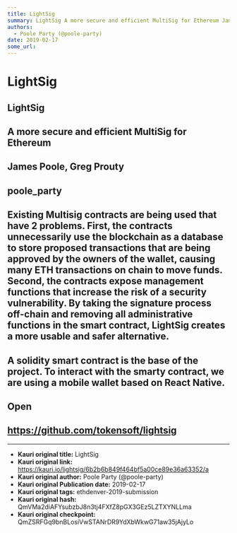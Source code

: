```yaml
---
title: LightSig
summary: LightSig A more secure and efficient MultiSig for Ethereum James Poole, Greg Prouty poole_party Existing Multisig contracts are being used that have 2 problems. First, the contracts unnecessarily use the blockchain as a database to store proposed transactions that are being approved by the owners of the wallet, causing many ETH transactions on chain to move funds. Second, the contracts expose management functions that increase the risk of a security vulnerability. By taking the signature process
authors:
  - Poole Party (@poole-party)
date: 2019-02-17
some_url: 
---
```


# LightSig




## LightSig


## A more secure and efficient MultiSig for Ethereum


## James Poole, Greg Prouty


## poole_party


## Existing Multisig contracts are being used that have 2 problems.  First, the contracts unnecessarily use the blockchain as a database to store proposed transactions that are being approved by the owners of the wallet, causing many ETH transactions on chain to move funds.  Second, the contracts expose management functions that increase the risk of a security vulnerability.  By taking the signature process off-chain and removing all administrative functions in the smart contract, LightSig creates a more usable and safer alternative.


## A solidity smart contract is the base of the project.  To interact with the smarty contract, we are using a mobile wallet based on React Native.


## Open


## https://github.com/tokensoft/lightsig







---

- **Kauri original title:** LightSig
- **Kauri original link:** https://kauri.io/lightsig/6b2b6b849f464bf5a00ce89e36a63352/a
- **Kauri original author:** Poole Party (@poole-party)
- **Kauri original Publication date:** 2019-02-17
- **Kauri original tags:** ethdenver-2019-submission
- **Kauri original hash:** QmVMa2diAFYsubzbJ8n3tj4FXfZ8pGX3GEz5LZTXYNLLma
- **Kauri original checkpoint:** QmZSRFGq9bnBLosiVwSTANrDR9YdXbWkwG71aw35jAjyLo



